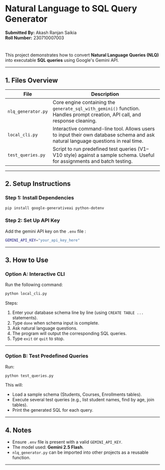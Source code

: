 # Natural Language to SQL Query Generator

**Submitted By:** Akash Ranjan Saikia <br>
**Roll Number:** 230710007003
#

This project demonstrates how to convert **Natural Language Queries (NLQ)** into executable **SQL queries** using Google's Gemini API.

---


## 1. Files Overview

| File | Description |
|------|-------------|
| `nlq_generator.py` | Core engine containing the `generate_sql_with_gemini()` function. Handles prompt creation, API call, and response cleaning. |
| `local_cli.py` | Interactive command-line tool. Allows users to input their own database schema and ask natural language questions in real time. |
| `test_queries.py` | Script to run predefined test queries (V1–V10 style) against a sample schema. Useful for assignments and batch testing. |

---

## 2. Setup Instructions

### Step 1: Install Dependencies
```bash
pip install google-generativeai python-dotenv
```

### Step 2: Set Up API Key
Add the gemini API key on the `.env` file :
```bash
GEMINI_API_KEY="your_api_key_here"
```

---

## 3. How to Use

### Option A: Interactive CLI
Run the following command:
```bash
python local_cli.py
```

Steps:
1. Enter your database schema line by line (using `CREATE TABLE ...` statements).  
2. Type `done` when schema input is complete.  
3. Ask natural language questions.  
4. The program will output the corresponding SQL queries.  
5. Type `exit` or `quit` to stop.  

---

### Option B: Test Predefined Queries
Run:
```bash
python test_queries.py
```

This will:
- Load a sample schema (Students, Courses, Enrollments tables).  
- Execute several test queries (e.g., list student names, find by age, join tables).  
- Print the generated SQL for each query.  

---

## 4. Notes
- Ensure `.env` file is present with a valid `GEMINI_API_KEY`.  
- The model used: **Gemini 2.5 Flash**.  
- `nlq_generator.py` can be imported into other projects as a reusable function.  

---

